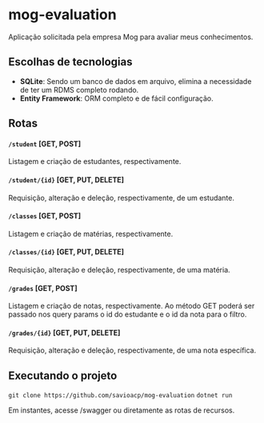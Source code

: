 # mog-evaluation
Aplicação solicitada pela empresa Mog para avaliar meus conhecimentos.

## Escolhas de tecnologias
- **SQLite**: Sendo um banco de dados em arquivo, elimina a necessidade de ter um RDMS completo rodando.
- **Entity Framework**: ORM completo e de fácil configuração.

## Rotas
#### `/student` [GET, POST]
Listagem e criação de estudantes, respectivamente.

#### `/student/{id}` [GET, PUT, DELETE]
Requisição, alteração e deleção, respectivamente, de um estudante.

#### `/classes` [GET, POST]
Listagem e criação de matérias, respectivamente.

#### `/classes/{id}` [GET, PUT, DELETE]
Requisição, alteração e deleção, respectivamente, de uma matéria.

#### `/grades` [GET, POST]
Listagem e criação de notas, respectivamente.
Ao método GET poderá ser passado nos query params o id do estudante e o id da nota para o filtro.

#### `/grades/{id}` [GET, PUT, DELETE]
Requisição, alteração e deleção, respectivamente, de uma nota específica.

## Executando o projeto
`git clone https://github.com/savioacp/mog-evaluation`
`dotnet run`

Em instantes, acesse /swagger ou diretamente as rotas de recursos.
